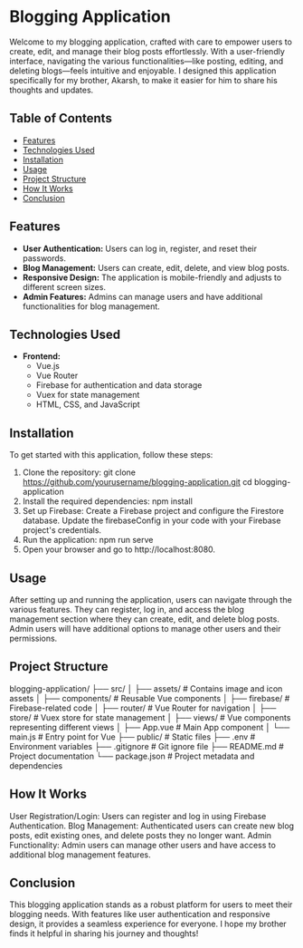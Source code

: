 # Blogging Application

Welcome to my blogging application, crafted with care to empower users to create, edit, and manage their blog posts effortlessly. With a user-friendly interface, navigating the various functionalities—like posting, editing, and deleting blogs—feels intuitive and enjoyable. I designed this application specifically for my brother, Akarsh, to make it easier for him to share his thoughts and updates.

## Table of Contents

- [Features](#features)
- [Technologies Used](#technologies-used)
- [Installation](#installation)
- [Usage](#usage)
- [Project Structure](#project-structure)
- [How It Works](#how-it-works)
- [Conclusion](#conclusion)

## Features

- **User Authentication:** Users can log in, register, and reset their passwords.
- **Blog Management:** Users can create, edit, delete, and view blog posts.
- **Responsive Design:** The application is mobile-friendly and adjusts to different screen sizes.
- **Admin Features:** Admins can manage users and have additional functionalities for blog management.

## Technologies Used

- **Frontend:**
  - Vue.js
  - Vue Router
  - Firebase for authentication and data storage
  - Vuex for state management
  - HTML, CSS, and JavaScript

## Installation

To get started with this application, follow these steps:

1. Clone the repository:
   git clone https://github.com/yourusername/blogging-application.git
   cd blogging-application
2. Install the required dependencies:
    npm install
3. Set up Firebase:
    Create a Firebase project and configure the Firestore database.
    Update the firebaseConfig in your code with your Firebase project's credentials.
4. Run the application:
    npm run serve
5. Open your browser and go to http://localhost:8080.

## Usage

After setting up and running the application, users can navigate through the various features. They can register, log in, and access the blog management section where they can create, edit, and delete blog posts. Admin users will have additional options to manage other users and their permissions.

## Project Structure

blogging-application/
├── src/
│   ├── assets/              # Contains image and icon assets
│   ├── components/          # Reusable Vue components
│   ├── firebase/            # Firebase-related code
│   ├── router/              # Vue Router for navigation
│   ├── store/               # Vuex store for state management
│   ├── views/               # Vue components representing different views
│   ├── App.vue              # Main App component
│   └── main.js              # Entry point for Vue
├── public/                  # Static files
├── .env                     # Environment variables
├── .gitignore               # Git ignore file
├── README.md                # Project documentation
└── package.json             # Project metadata and dependencies


## How It Works

User Registration/Login: Users can register and log in using Firebase Authentication.
Blog Management: Authenticated users can create new blog posts, edit existing ones, and delete posts they no longer want.
Admin Functionality: Admin users can manage other users and have access to additional blog management features.

## Conclusion

This blogging application stands as a robust platform for users to meet their blogging needs. With features like user authentication and responsive design, it provides a seamless experience for everyone. I hope my brother finds it helpful in sharing his journey and thoughts!
